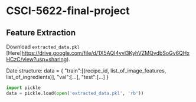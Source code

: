 # CSCI-5622-final-project

## Feature Extraction
Download `extracted_data.pkl` [Here]https://drive.google.com/file/d/1X5AQI4yvl3KyhVZMQvdbSoGv6QHxHCzC/view?usp=sharing).

Date structure:
data = {
    "train":[(recipe_id, list_of_image_features, list_of_ingredients)],
    "val":[...],
    "test":[...]
}


```python
import pickle
data = pickle.load(open('extracted_data.pkl', 'rb'))
```

